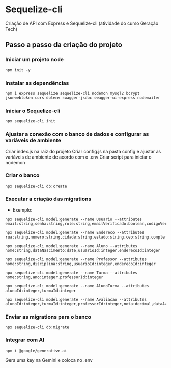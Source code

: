 # Sequelize-cli

Criação de API com Express e Sequelize-cli (atividade do curso Geração Tech)

## Passo a passo da criação do projeto

### Iniciar um projeto node
```
npm init -y
```

### Instalar as dependências
```
npm i express sequelize sequelize-cli nodemon mysql2 bcrypt jsonwebtoken cors dotenv swagger-jsdoc swagger-ui-express nodemailer
```

### Iniciar o Sequelize-cli
```
npx sequelize-cli init
```

### Ajustar a conexão com o banco de dados e configurar as variáveis de ambiente
Criar index.js na raiz do projeto
Criar config.js na pasta config e ajustar as variáveis de ambiente de acordo com o .env
Criar script para iniciar o nodemon

### Criar o banco
```
npx sequelize-cli db:create
```

### Executar a criação das migrations
- Exemplo:
```
npx sequelize-cli model:generate --name Usuario --attributes email:string,senha:string,role:string,emailVerificado:boolean,codigoVerificacao:string,codigoExpiracao:date

npx sequelize-cli model:generate --name Endereco --attributes rua:string,numero:string,cidade:string,estado:string,cep:string,complemento:string

npx sequelize-cli model:generate --name Aluno --attributes nome:string,dataNascimento:date,usuarioId:integer,enderecoId:integer

npx sequelize-cli model:generate --name Professor --attributes nome:string,disciplina:string,usuarioId:integer,enderecoId:integer

npx sequelize-cli model:generate --name Turma --attributes nome:string,ano:integer,professorId:integer

npx sequelize-cli model:generate --name AlunoTurma --attributes alunoId:integer,turmaId:integer

npx sequelize-cli model:generate --name Avaliacao --attributes alunoId:integer,turmaId:integer,professorId:integer,nota:decimal,dataAvaliacao:date,observacao:string
```

### Enviar as migrations para o banco
```
npx sequelize-cli db:migrate
```

### Integrar com AI
```
npm i @google/generative-ai
```

Gera uma key na Gemini e coloca no .env
